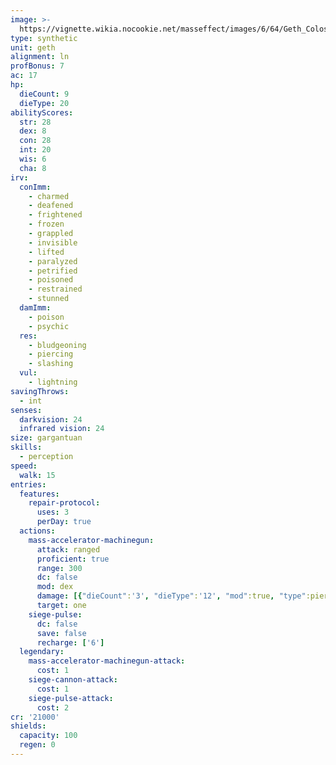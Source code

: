 ```yaml
---
image: >-
  https://vignette.wikia.nocookie.net/masseffect/images/6/64/Geth_Colossus_01.jpg/revision/latest/scale-to-width-down/350?cb=20080922231050
type: synthetic
unit: geth
alignment: ln
profBonus: 7
ac: 17
hp:
  dieCount: 9
  dieType: 20
abilityScores:
  str: 28
  dex: 8
  con: 28
  int: 20
  wis: 6
  cha: 8
irv:
  conImm:
    - charmed
    - deafened
    - frightened
    - frozen
    - grappled
    - invisible
    - lifted
    - paralyzed
    - petrified
    - poisoned
    - restrained
    - stunned
  damImm:
    - poison
    - psychic
  res:
    - bludgeoning
    - piercing
    - slashing
  vul:
    - lightning
savingThrows:
  - int
senses:
  darkvision: 24
  infrared vision: 24
size: gargantuan
skills:
  - perception
speed:
  walk: 15
entries:
  features:
    repair-protocol:
      uses: 3
      perDay: true
  actions:
    mass-accelerator-machinegun:
      attack: ranged
      proficient: true
      range: 300
      dc: false
      mod: dex
      damage: [{"dieCount":'3', "dieType":'12', "mod":true, "type":piercing},{"dieCount":'3', "dieType":'12', "mod":true, "type":radiant}]
      target: one
    siege-pulse:
      dc: false
      save: false
      recharge: ['6']
  legendary:
    mass-accelerator-machinegun-attack:
      cost: 1
    siege-cannon-attack:
      cost: 1
    siege-pulse-attack:
      cost: 2
cr: '21000'
shields:
  capacity: 100
  regen: 0
---
```

